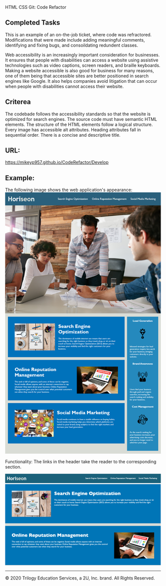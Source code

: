 HTML CSS Git: Code Refactor

## Completed Tasks

This is an example of an on-the-job ticket, where code was refractored. Modifications that were made include adding meaningful comments, identifying and fixing bugs, and consoildating redundent classes.

Web accessibility is an increasingly important consideration for businesses. It ensures that people with disabilities can access a website using assistive technologies such as video captions, screen readers, and braille keyboards. Making a website accessible is also good for business for many reasons, one of them being that accessible sites are better positioned in search engines like Google. It also helps companies avoid litigation that can occur when people with disabilities cannot access their website.

## Criterea 
The codebade follows the accessibility standards so that the website is optimized for search engines.
  The source code must have semantic HTML elements.
  The structure of the HTML elements follow a logical structure.
  Every image has accessible alt attributes.
  Heading attributes fall in sequential order.
  There is a concise and descriptive title.
  
## URL:
https://mikeyp957.github.io/CodeRefactor/Develop

## Example:
The following image shows the web application's appearance: 
![PageLayout](Assets/Demo.png)

Functionality: The links in the header take the reader to the corresponding section.

![Screenshots](./Assets/header_links.png)
![Screenshots](./Assets/link_to_page.png)







- - -
© 2020 Trilogy Education Services, a 2U, Inc. brand. All Rights Reserved.
